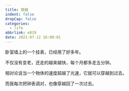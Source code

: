 ```yaml
---
title: 穿越
indent: false
dropCap: false
categories:
  - life
abbrlink: e819
date: 2021-07-12 16:00:01
---
```


卧室墙上的一个挂表，已经用了好多年。

不仅没有变老，还走的越来越快，每个月都多走五分钟。

相对论说当一个物体的速度超越了光速，它就可以穿越到过去。

而我每次把钟表调对，也像穿越回了一次过去。
